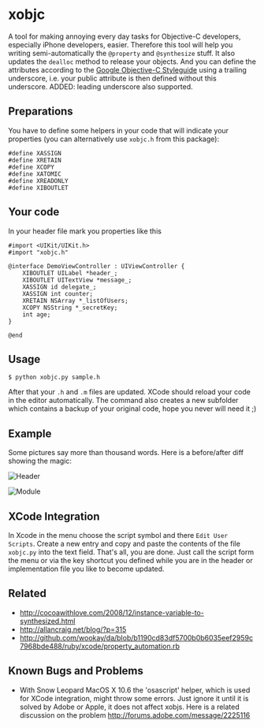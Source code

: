 xobjc
=====

A tool for making annoying every day tasks for Objective-C developers, especially
iPhone developers, easier. Therefore this tool will help you writing semi-automatically
the ``@property`` and ``@synthesize`` stuff. It also updates the ``dealloc`` method to release
your objects. And you can define the attributes according to the 
[Google Objective-C Styleguide](http://google-styleguide.googlecode.com/svn/trunk/objcguide.xml#Variable_Name) 
using a trailing underscore, i.e. your public attribute is then defined 
without this underscore.
ADDED: leading underscore also supported.

Preparations
------------

You have to define some helpers in your code that will indicate your properties 
(you can alternatively use ``xobjc.h`` from this package):

    #define XASSIGN
    #define XRETAIN 
    #define XCOPY 
    #define XATOMIC 
    #define XREADONLY
    #define XIBOUTLET

Your code
---------

In your header file mark you properties like this

	#import <UIKit/UIKit.h>
	#import "xobjc.h"

	@interface DemoViewController : UIViewController {
	    XIBOUTLET UILabel *header_;
	    XIBOUTLET UITextView *message_;    
	    XASSIGN id delegate_;    
	    XASSIGN int counter;    
	    XRETAIN NSArray *_listOfUsers;    
	    XCOPY NSString *_secretKey;
	    int age;
	}

	@end

Usage
-----

``$ python xobjc.py sample.h``

After that your ``.h`` and ``.m`` files are updated. XCode should reload your code in the editor
automatically. The command also creates a new subfolder which contains a backup of your 
original code, hope you never will need it ;)

Example
-------

Some pictures say more than thousand words. Here is a before/after diff showing the magic:

![Header](http://mail.holtwick.it/xobjc/demo-h.png "Header")

![Module](http://mail.holtwick.it/xobjc/demo-m.png "Module")

XCode Integration
-----------------

In Xcode in the menu choose the script symbol and there ``Edit User Scripts``. Create a new
entry and copy and paste the contents of the file ``xobjc.py`` into the text field. That's all, 
you are done. Just call the script form the menu or via the key shortcut you defined while you
are in the header or implementation file you like to become updated.

Related
-------

 * <http://cocoawithlove.com/2008/12/instance-variable-to-synthesized.html>
 * <http://allancraig.net/blog/?p=315> 
 * <http://github.com/wookay/da/blob/b1190cd83df5700b0b6035eef2959c7968bde488/ruby/xcode/property_automation.rb>

Known Bugs and Problems
-----------------------

 * With Snow Leopard MacOS X 10.6 the 'osascript' helper, which is used for XCode integration, might throw some
   errors. Just ignore it until it is solved by Adobe or Apple, it does not affect xobjs. 
   Here is a related discussion on the problem http://forums.adobe.com/message/2225116
